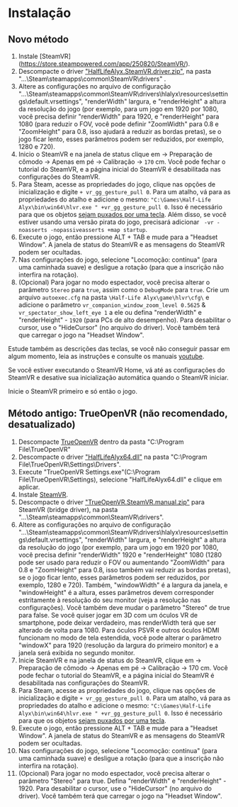 # Instalação
## Novo método
1. Instale [SteamVR] (https://store.steampowered.com/app/250820/SteamVR/).
2. Descompacte o driver ["HalfLifeAlyx.SteamVR.driver.zip"](https://github.com/r57zone/Half-Life-Alyx-novr/releases), na pasta "...\Steam\steamapps\common\SteamVR\drivers" .
3. Altere as configurações no arquivo de configuração "...\Steam\steamapps\common\SteamVR\drivers\hlalyx\resources\settings\default.vrsettings", "renderWidth" largura, e "renderHeight" a altura da resolução do jogo (por exemplo, para um jogo em 1920 por 1080, você precisa definir "renderWidth" para 1920, e "renderHeight" para 1080 (para reduzir o FOV, você pode definir "ZoomWidth" para 0.8 e "ZoomHeight" para 0.8, isso ajudará a reduzir as bordas pretas), se o jogo ficar lento, esses parâmetros podem ser reduzidos, por exemplo, 1280 e 720).
4. Inicio o SteamVR e na janela de status clique em -> Preparação de cômodo -> Apenas em pé -> Calibração -> `170` cm. Você pode fechar o tutorial do SteamVR, e a página inicial do SteamVR é desabilitada nas configurações do SteamVR.
5. Para Steam, acesse as propriedades do jogo, clique nas opções de inicialização e digite `+ vr_gg_gesture_pull 0`. Para um atalho, vá para as propriedades do atalho e adicione o mesmo: `"C:\Games\Half-Life Alyx\bin\win64\hlvr.exe " +vr_gg_gesture_pull 0`. Isso é necessário para que os objetos [sejam puxados por uma tecla](https://youtu.be/RWQbwlXjtjI). Além disso, se você estiver usando uma versão pirata do jogo, precisará adicionar ` -vr -noasserts -nopassiveasserts +map startup`.
6. Execute o jogo, então pressione ALT + TAB e mude para a "Headset Window". A janela de status do SteamVR e as mensagens do SteamVR podem ser ocultadas.
7. Nas configurações do jogo, selecione "Locomoção: contínua" (para uma caminhada suave) e desligue a rotação (para que a inscrição não interfira na rotação).
8. (Opcional) Para jogar no modo espectador, você precisa alterar o parâmetro `Stereo` para `true`, assim como o `DebugMode` para `true`. Crie um arquivo `autoexec.cfg` na pasta `\Half-Life Alyx\game\hlvr\cfg\` e adicione o parâmetro `vr_companion_window_zoom_level 0.5625` & `vr_spectator_show_left_eye 1` a ele ou defina "renderWidth" e "renderHeight" - `1920` (para PCs de alto desempenho). Para desabilitar o cursor, use o "HideCursor" (no arquivo do driver). Você também terá que carregar o jogo na "Headset Window".

Estude também as descrições das teclas, se você não conseguir passar em algum momento, leia as instruções e consulte os manuais [youtube](https://www.youtube.com/channel/UCcuoRRWRvb7xUuMzrEqCZ5w).

Se você estiver executando o SteamVR Home, vá até as configurações do SteamVR e desative sua inicialização automática quando o SteamVR iniciar.

Inicie o SteamVR primeiro e só então o jogo.

## Método antigo: TrueOpenVR (não recomendado, desatualizado)
1. Descompacte [TrueOpenVR](https://github.com/TrueOpenVR/TrueOpenVR-Core/releases) dentro da pasta "C:\Program File\TrueOpenVR"
2. Descompacte o driver ["HalfLifeAlyx64.dll"](https://github.com/r57zone/Half-Life-Alyx-novr/releases) na pasta "C:\Program File\TrueOpenVR\Settings\Drivers".
3. Execute "TrueOpenVR Settings.exe"(C:\Program File\TrueOpenVR\Settings), selecione "HalfLifeAlyx64.dll" e clique em aplicar.
4. Instale [SteamVR](https://store.steampowered.com/app/250820/SteamVR/).
5. Descompacte o driver ["TrueOpenVR.SteamVR.manual.zip"](https://github.com/TrueOpenVR/SteamVR-TrueOpenVR/releases) para SteamVR (bridge driver), na pasta "...\Steam\steamapps\common\SteamVR\drivers".
6. Altere as configurações no arquivo de configuração "...\Steam\steamapps\common\SteamVR\drivers\hlalyx\resources\settings\default.vrsettings", "renderWidth" largura, e "renderHeight" a altura da resolução do jogo (por exemplo, para um jogo em 1920 por 1080, você precisa definir "renderWidth" 1920 e "renderHeight" 1080 (1280 pode ser usado para reduzir o FOV ou aumentando "ZoomWidth" para 0.8 e "ZoomHeight" para 0.8, isso também vai reduzir as bordas pretas), se o jogo ficar lento, esses parâmetros podem ser reduzidos, por exemplo, 1280 e 720). Também, "windowWidth" é a largura da janela, e "windowHeight" é a altura, esses parâmetros devem corresponder estritamente à resolução do seu monitor (veja a resolução nas configurações). Você também deve mudar o parâmetro "Stereo" de true para false. Se você quiser jogar em 3D com um óculos VR de smartphone, pode deixar verdadeiro, mas renderWidth terá que ser alterado de volta para 1080. Para óculos PSVR e outros óculos HDMI funcionam no modo de tela estendida, você pode alterar o parâmetro "windowX" para 1920 (resolução da largura do primeiro monitor) e a janela será exibida no segundo monitor.
7. Inicie SteamVR e na janela de status do SteamVR, clique em -> Preparação de cômodo -> Apenas em pé -> Calibração -> 170 cm. Você pode fechar o tutorial do SteamVR, e a página inicial do SteamVR é desabilitada nas configurações do SteamVR.
8. Para Steam, acesse as propriedades do jogo, clique nas opções de inicialização e digite `+ vr_gg_gesture_pull 0`. Para um atalho, vá para as propriedades do atalho e adicione o mesmo: `"C:\Games\Half-Life Alyx\bin\win64\hlvr.exe " +vr_gg_gesture_pull 0`. Isso é necessário para que os objetos [sejam puxados por uma tecla](https://youtu.be/RWQbwlXjtjI).
9. Execute o jogo, então pressione ALT + TAB e mude para a "Headset Window". A janela de status do SteamVR e as mensagens do SteamVR podem ser ocultadas.
10. Nas configurações do jogo, selecione "Locomoção: contínua" (para uma caminhada suave) e desligue a rotação (para que a inscrição não interfira na rotação).
11. (Opcional) Para jogar no modo espectador, você precisa alterar o parâmetro "Stereo" para true. Defina "renderWidth" e "renderHeight" - 1920. Para desabilitar o cursor, use o "HideCursor" (no arquivo do driver). Você também terá que carregar o jogo na "Headset Window".

